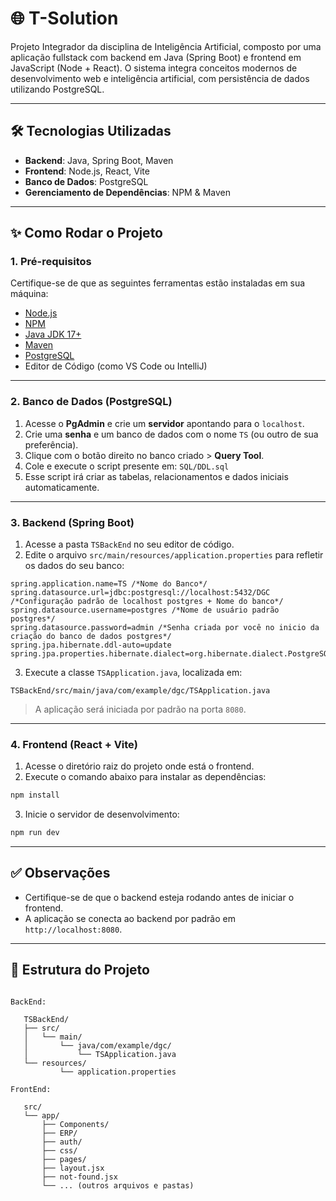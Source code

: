 # 🌐 T-Solution

Projeto Integrador da disciplina de Inteligência Artificial, composto por uma aplicação fullstack com backend em Java (Spring Boot) e frontend em JavaScript (Node + React). O sistema integra conceitos modernos de desenvolvimento web e inteligência artificial, com persistência de dados utilizando PostgreSQL.

---

## 🛠️ Tecnologias Utilizadas

* **Backend**: Java, Spring Boot, Maven
* **Frontend**: Node.js, React, Vite
* **Banco de Dados**: PostgreSQL
* **Gerenciamento de Dependências**: NPM & Maven

---

## ✨ Como Rodar o Projeto

### 1. Pré-requisitos

Certifique-se de que as seguintes ferramentas estão instaladas em sua máquina:

* [Node.js](https://nodejs.org/)
* [NPM](https://www.npmjs.com/)
* [Java JDK 17+](https://www.oracle.com/java/technologies/javase/jdk17-archive-downloads.html)
* [Maven](https://maven.apache.org/)
* [PostgreSQL](https://www.postgresql.org/)
* Editor de Código (como VS Code ou IntelliJ)

---

### 2. Banco de Dados (PostgreSQL)

1. Acesse o **PgAdmin** e crie um **servidor** apontando para o `localhost`.
2. Crie uma **senha** e um banco de dados com o nome `TS` (ou outro de sua preferência).
3. Clique com o botão direito no banco criado > **Query Tool**.
4. Cole e execute o script presente em:
   `SQL/DDL.sql`
5. Esse script irá criar as tabelas, relacionamentos e dados iniciais automaticamente.

---

### 3. Backend (Spring Boot)

1. Acesse a pasta `TSBackEnd` no seu editor de código.
2. Edite o arquivo `src/main/resources/application.properties` para refletir os dados do seu banco:

```properties
spring.application.name=TS /*Nome do Banco*/
spring.datasource.url=jdbc:postgresql://localhost:5432/DGC /*Configuração padrão de localhost postgres + Nome do banco*/
spring.datasource.username=postgres /*Nome de usuário padrão postgres*/
spring.datasource.password=admin /*Senha criada por você no inicio da criação do banco de dados postgres*/
spring.jpa.hibernate.ddl-auto=update
spring.jpa.properties.hibernate.dialect=org.hibernate.dialect.PostgreSQLDialect
```

3. Execute a classe `TSApplication.java`, localizada em:

```
TSBackEnd/src/main/java/com/example/dgc/TSApplication.java
```

> A aplicação será iniciada por padrão na porta `8080`.

---

### 4. Frontend (React + Vite)

1. Acesse o diretório raiz do projeto onde está o frontend.
2. Execute o comando abaixo para instalar as dependências:

```bash
npm install
```

3. Inicie o servidor de desenvolvimento:

```bash
npm run dev
```

---

## ✅ Observações

* Certifique-se de que o backend esteja rodando antes de iniciar o frontend.
* A aplicação se conecta ao backend por padrão em `http://localhost:8080`.

---

## 📂 Estrutura do Projeto

```

BackEnd:

   TSBackEnd/
   ├── src/
   │   └── main/
   │       └── java/com/example/dgc/
   │           └── TSApplication.java
   └── resources/
           └── application.properties

FrontEnd:

   src/
   └── app/
       ├── Components/
       ├── ERP/
       ├── auth/
       ├── css/
       ├── pages/
       ├── layout.jsx
       ├── not-found.jsx
       └── ... (outros arquivos e pastas)

```

